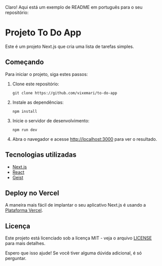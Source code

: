 Claro! Aqui está um exemplo de README em português para o seu repositório:

# Projeto To Do App

Este é um projeto Next.js que cria uma lista de tarefas simples.

## Começando

Para iniciar o projeto, siga estes passos:

1. Clone este repositório:
   ```
   git clone https://github.com/vixemari/to-do-app
   ```

2. Instale as dependências:
   ```
   npm install
   ```

3. Inicie o servidor de desenvolvimento:
   ```
   npm run dev
   ```

4. Abra o navegador e acesse [http://localhost:3000](http://localhost:3000) para ver o resultado.

## Tecnologias utilizadas

- [Next.js](https://nextjs.org)
- [React](https://reactjs.org)
- [Geist](https://vercel.com/font)

## Deploy no Vercel

A maneira mais fácil de implantar o seu aplicativo Next.js é usando a [Plataforma Vercel](https://vercel.com/new?utm_medium=default-template&filter=next.js&utm_source=create-next-app&utm_campaign=create-next-app-readme).

## Licença

Este projeto está licenciado sob a licença MIT - veja o arquivo [LICENSE](LICENSE) para mais detalhes.

Espero que isso ajude! Se você tiver alguma dúvida adicional, é só perguntar.